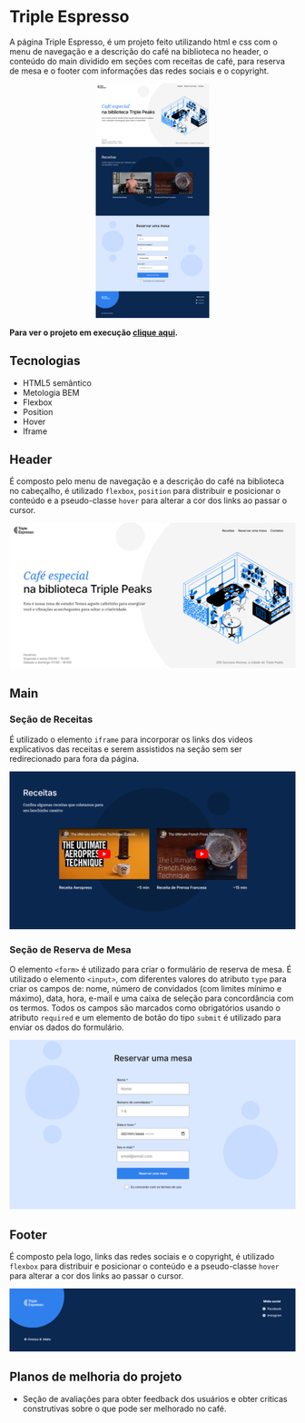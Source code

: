 # Triple Espresso

A página Triple Espresso, é um projeto feito utilizando html e css com o menu de navegação e a descrição do café na biblioteca no header, o conteúdo do main dividido em seções com receitas de café, para reserva de mesa e o footer com informações das redes sociais e o copyright.

<p align="center"><img src="./images/full-webpage.png" alt="imagem completa da página" width="200"></p>

**Para ver o projeto em execução <a href="https://vinimello90.github.io/web_project_coffeeshop/">clique aqui</a>.**

## Tecnologias

- HTML5 semântico
- Metologia BEM
- Flexbox
- Position
- Hover
- Iframe

## Header

É composto pelo menu de navegação e a descrição do café na biblioteca no cabeçalho, é utilizado `flexbox`, `position` para distribuir e posicionar o conteúdo e a pseudo-classe `hover` para alterar a cor dos links ao passar o cursor.

<img src="./images/header.png" alt="imagem do header">

## Main

### Seção de Receitas

É utilizado o elemento `iframe` para incorporar os links dos videos explicativos das receitas e serem assistidos na seção sem ser redirecionado para fora da página.

<img src="./images/recipes.png" alt="imagem da seção de receitas">

### Seção de Reserva de Mesa

O elemento `<form>` é utilizado para criar o formulário de reserva de mesa. É utilizado o elemento `<input>`, com diferentes valores do atributo `type` para criar os campos de: nome, número de convidados (com limites mínimo e máximo), data, hora, e-mail e uma caixa de seleção para concordância com os termos. Todos os campos são marcados como obrigatórios usando o atributo `required` e um elemento de botão do tipo `submit` é utilizado para enviar os dados do formulário.

<img src="./images/reservation.png" alt="imagem da seção de reserva de mesa">

## Footer

É composto pela logo, links das redes sociais e o copyright, é utilizado `flexbox` para distribuir e posicionar o conteúdo e a pseudo-classe `hover` para alterar a cor dos links ao passar o cursor.

<img src="./images/footer.png" alt="imagem do footer">

## Planos de melhoria do projeto

- Seção de avaliações para obter feedback dos usuários e obter criticas construtivas sobre o que pode ser melhorado no café.

